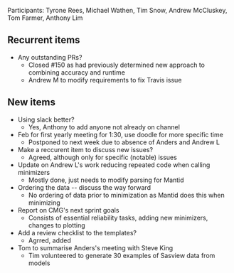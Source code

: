 Participants: Tyrone Rees, Michael Wathen, Tim Snow, Andrew McCluskey, Tom Farmer, Anthony Lim

Recurrent items
----------------
* Any outstanding PRs?
  - Closed #150 as had previously determined new approach to combining accuracy and runtime
  - Andrew M to modify requirements to fix Travis issue

New items
---------
* Using slack better?
  - Yes, Anthony to add anyone not already on channel
* Feb for first yearly meeting for 1:30, use doodle for more specific time
  - Postponed to next week due to absence of Anders and Andrew L
* Make a reccurent item to discuss new issues?
  - Agreed, although only for specific (notable) issues
* Update on Andrew L's work reducing repeated code when calling minimizers
  - Mostly done, just needs to modify parsing for Mantid
* Ordering the data -- discuss the way forward
  - No ordering of data prior to minimization as Mantid does this when minimizing
* Report on CMG's next sprint goals
  - Consists of essential reliability tasks, adding new minimizers, changes to plotting
* Add a review checklist to the templates?
  - Agrred, added
* Tom to summarise Anders's meeting with Steve King
  - Tim volunteered to generate 30 examples of Sasview data from models
